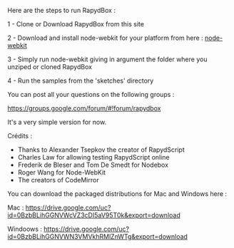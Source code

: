 Here are the steps to run RapydBox :

1 - Clone or Download RapydBox from this site

2 - Download and install node-webkit for your platform from here : <a href="https://github.com/rogerwang/node-webkit">node-webkit</a>


3 - Simply run node-webkit giving in argument the folder where you unziped or cloned RapydBox

4 - Run the samples from the 'sketches' directory

You can post all your questions on the following groups :

https://groups.google.com/forum/#!forum/rapydbox

It's a very simple version for now.

Crédits : 

 - Thanks to Alexander Tsepkov the creator of RapydScript
 - Charles Law for allowing testing RapydScript online
 - Frederik de Bleser and Tom De Smedt for Nodebox
 - Roger Wang for Node-WebKit
 - The creators of CodeMirror
 
 
You can download the packaged distributions for Mac and Windows here  :

Mac : https://drive.google.com/uc?id=0BzbBLihGGNVWcVZ3cDI5aV95T0k&export=download

Windoows : https://drive.google.com/uc?id=0BzbBLihGGNVWN3VMVkhRMlZnWTg&export=download


